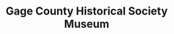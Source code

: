 ---
layout: repo
title: "Gage County Historical Society Museum"
id: 11464
permalink: repos/11464/
---